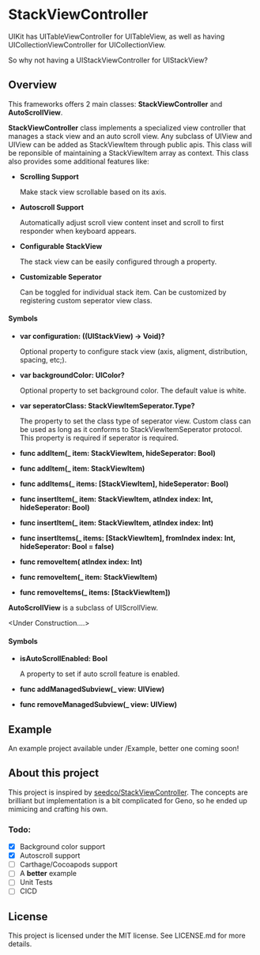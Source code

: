 # StackViewController

UIKit has UITableViewController for UITableView, as well as having UICollectionViewController for UICollectionView.

So why not having a UIStackViewController for UIStackView?

## Overview

This frameworks offers 2 main classes: **StackViewController** and **AutoScrollView**.

**StackViewController** class implements a specialized view controller that manages a stack view and an auto scroll view. Any subclass of UIView and UIView can be added as StackViewItem through public apis. This class will be reponsible of maintaining a StackViewItem array as context. This class also provides some additional features like:

- **Scrolling Support**

  Make stack view scrollable based on its axis.

- **Autoscroll Support**

  Automatically adjust scroll view content inset and scroll to first responder when keyboard appears.

- **Configurable StackView**

  The stack view can be easily configured through a property.

- **Customizable Seperator**

  Can be toggled for individual stack item. Can be customized by registering custom seperator view class.

#### Symbols

- **var configuration: ((UIStackView) -> Void)?**

  Optional property to configure stack view (axis, aligment, distribution, spacing, etc;). 

- **var backgroundColor: UIColor?**

  Optional property to set background color. The default value is white.

- **var seperatorClass: StackViewItemSeperator.Type?**

  The property to set the class type of seperator view. Custom class can be used as long as it conforms to StackViewItemSeperator protocol. This property is required if seperator is required.

- **func addItem(_ item: StackViewItem, hideSeperator: Bool)**

- **func addItem(_ item: StackViewItem)**

- **func addItems(_ items: [StackViewItem], hideSeperator: Bool)**

- **func insertItem(_ item: StackViewItem, atIndex index: Int, hideSeperator: Bool)**

- **func insertItem(_ item: StackViewItem, atIndex index: Int)**

- **func insertItems(_ items: [StackViewItem], fromIndex index: Int, hideSeperator: Bool = false)**

- **func removeItem( atIndex index: Int)**

- **func removeItem(_ item: StackViewItem)**

- **func removeItems(_ items: [StackViewItem])**


**AutoScrollView** is a subclass of UIScrollView. 

<Under Construction….>

#### Symbols

- **isAutoScrollEnabled: Bool**

  A property to set if auto scroll feature is enabled.

- **func addManagedSubview(_ view: UIView)**

- **func removeManagedSubview(_ view: UIView)**

## Example

An example project available under /Example, better one coming soon!

## About this project

This project is inspired by [seedco/StackViewController](https://github.com/seedco/StackViewController). The concepts are brilliant but implementation is a bit complicated for Geno, so he ended up mimicing and crafting his own.

### Todo:

- [x] Background color support
- [x] Autoscroll support
- [ ] Carthage/Cocoapods support
- [ ] A **better** example
- [ ] Unit Tests
- [ ] CICD

## License

This project is licensed under the MIT license. See LICENSE.md for more details.
